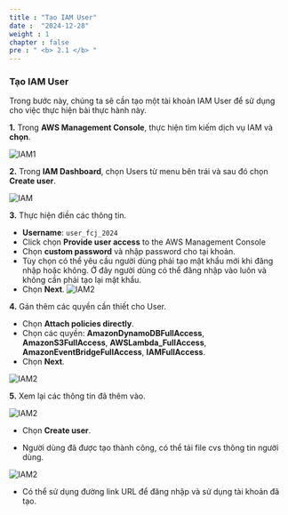 ```yaml
---
title : "Tạo IAM User"
date :  "2024-12-28"
weight : 1 
chapter : false
pre : " <b> 2.1 </b> "
---
```


### Tạo IAM User

Trong bước này, chúng ta sẽ cần tạo một tài khoản IAM User để sử dụng cho việc thực hiện bài thực hành này.

**1.** Trong **AWS Management Console**, thực hiện tìm kiếm dịch vụ IAM và **chọn**.

![IAM1](https://vuthibichngoc.github.io/workshop_awsfcj_2024/images/2.prerequisite/2.1.1.png)

**2.** Trong **IAM Dashboard**, chọn Users từ menu bên trái và sau đó chọn **Create user**.

![IAM](https://vuthibichngoc.github.io/workshop_awsfcj_2024/images/2.prerequisite/2.1.5.png)

**3.** Thực hiện điền các thông tin.
 
 - **Username**: ``` user_fcj_2024 ```
 - Click chọn **Provide user access** to the AWS Management Console
 - Chọn **custom password** và nhập password cho tại khoản.
 - Tùy chọn có thể yêu cầu người dùng phải tạo mật khẩu mới khi đăng nhập hoặc không. Ở đây người dùng có thể đăng nhập vào luôn và không cần phải tạo lại mật khẩu.
 - Chọn **Next**.
![IAM2](https://vuthibichngoc.github.io/workshop_awsfcj_2024/images/2.prerequisite/2.1.2..png)

**4.** Gán thêm các quyền cần thiết cho User.

- Chọn **Attach policies directly**.
- Chọn các quyền: **AmazonDynamoDBFullAccess**, **AmazonS3FullAccess**, **AWSLambda_FullAccess**, **AmazonEventBridgeFullAccess**, **IAMFullAccess**.
- Chọn **Next**.

![IAM2](https://vuthibichngoc.github.io/workshop_awsfcj_2024/images/2.prerequisite/2.rep.png)

**5.** Xem lại các thông tin đã thêm vào.

![IAM2](https://vuthibichngoc.github.io/workshop_awsfcj_2024/images/2.prerequisite/2.1.3.png)

- Chọn **Create user**.

- Người dùng đã được tạo thành công, có thể tải file cvs thông tin người dùng.

![IAM2](https://vuthibichngoc.github.io/workshop_awsfcj_2024/images/2.prerequisite/2.1.4.png)

- Có thể sử dụng đường link URL để đăng nhập và sử dụng tài khoản đã tạo.